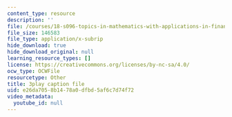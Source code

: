 ```yaml
---
content_type: resource
description: ''
file: /courses/18-s096-topics-in-mathematics-with-applications-in-finance-fall-2013/e26da7058b1478a0dfbd5af6c7d74f72_D2Jn1VrqjWI.srt
file_size: 146583
file_type: application/x-subrip
hide_download: true
hide_download_original: null
learning_resource_types: []
license: https://creativecommons.org/licenses/by-nc-sa/4.0/
ocw_type: OCWFile
resourcetype: Other
title: 3play caption file
uid: e26da705-8b14-78a0-dfbd-5af6c7d74f72
video_metadata:
  youtube_id: null
---
```

